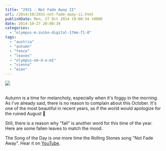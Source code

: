 ```yaml
---
title: "2931 - Not Fade Away II"
url: /2014/10/2931-not-fade-away-ii.html
publishDate: Mon, 27 Oct 2014 19:00:34 +0000
date: 2014-10-27 20:00:34
categories: 
  - "olympus-m-zuiko-digital-17mm-f1-8"
tags: 
  - "austria"
  - "autumn"
  - "fence"
  - "leaves"
  - "olympus-om-d-e-m1"
  - "vienna"
  - "wien"
---
```

<div class="container">
<div class="center"><a target="_blank" href="https://d25zfm9zpd7gm5.cloudfront.net/1200x1200/2014/20141008_082208_lr.jpg"><img src="https://d25zfm9zpd7gm5.cloudfront.net/0600x0600/2014/20141008_082208_lr.jpg" /></a></div>
</div>
<br />

Autumn is a time for melancholy, especially when it's foggy in the morning. As I've already said, there is no reason to complain about this October. It's one of the most beautiful in recent years, as if the world would apologize for the ruined August 🙂

Still, there is a reason why "fall" is another word for this time of the year. Here are some fallen leaves to match the mood.

The Song of the Day is one more time the Rolling Stones song "Not Fade Away". Hear it on <a href="https://www.youtube.com/watch?v=shQQuLULa7U" target="_blank">YouTube</a>.

